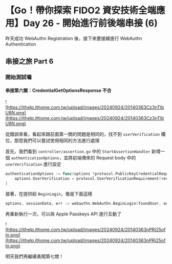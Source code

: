 # 【Go！帶你探索 FIDO2 資安技術全端應用】Day 26 - 開始進行前後端串接 (6)

昨天成功 WebAuthn Registration 後，接下來要接續進行 WebAuthn Authentication

## 串接之旅 Part 6

### 開始測試囉

#### 串接第六關：CredentialGetOptionsResponse 不合

![https://ithelp.ithome.com.tw/upload/images/20240924/20140363Cz3nTlbU8N.png](https://ithelp.ithome.com.tw/upload/images/20240924/20140363Cz3nTlbU8N.png)

從錯誤來看，看起來跟前面第一關的問題是相同的，找不到 `userVerification` 欄位，那麼我們可以嘗試使用相同的方法進行處理

首先，我們看到 `controller/assertion.go` 中的 `StartAssertionHandler`
新增一個 `authenticationOptions`，並將前端傳來的 Request body 中的 `userVerification` 進行設定

```go
authenticationOptions := func(options *protocol.PublicKeyCredentialRequestOptions) {
    options.UserVerification = protocol.UserVerificationRequirement(request.UserVerification)
}
```

接著，在提供給 `BeginLogin`，像是下面這樣

```go
options, sessionData, err := webauthn.WebAuthn.BeginLogin(foundUser, authenticationOptions)
```

再重新執行一次，可以與 Apple Passkeys API 進行互動了

![https://ithelp.ithome.com.tw/upload/images/20240924/20140363nPRj25ofIn.png](https://ithelp.ithome.com.tw/upload/images/20240924/20140363nPRj25ofIn.png)

明天我們再繼續勇闖第七關！